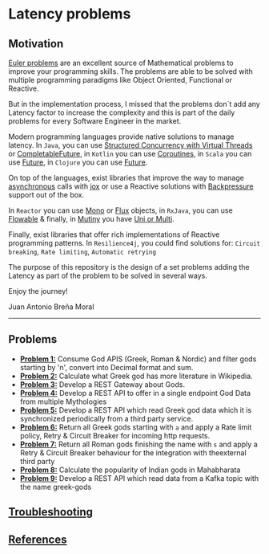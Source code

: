# Latency problems

## Motivation

[Euler problems](https://projecteuler.net/archives) are an excellent source of Mathematical
problems to improve your programming skills. The problems are able to be solved with multiple
programming paradigms like Object Oriented, Functional or Reactive.

But in the implementation process, I missed that the problems don´t add any Latency factor to
increase the complexity and this is part of the daily problems for every Software Engineer in the market.

Modern programming languages provide native solutions to manage latency.
In `Java`, you can use [Structured Concurrency with Virtual Threads](https://docs.oracle.com/en/java/javase/24/docs/api/java.base/java/util/concurrent/StructuredTaskScope.html) or [CompletableFuture](https://docs.oracle.com/javase/8/docs/api/java/util/concurrent/CompletableFuture.html),
in `Kotlin` you can use [Coroutines](https://kotlinlang.org/docs/reference/coroutines-overview.html),
in `Scala` you can use [Future](https://www.scala-lang.org/api/2.12.3/scala/concurrent/Future.html),
in `Clojure` you can use [Future](https://clojuredocs.org/clojure.core/future).

On top of the languages, exist libraries that improve the way to manage [asynchronous](https://www.reactivemanifesto.org/glossary#Asynchronous) calls with [jox](https://jox.softwaremill.com/latest/index.html) or use a Reactive solutions with   [Backpressure](https://www.reactivemanifesto.org/glossary#Back-Pressure) support out of the box.

In `Reactor` you can use [Mono<T>](https://projectreactor.io/docs/core/release/api/reactor/core/publisher/Mono.html) or
[Flux<T>](https://projectreactor.io/docs/core/release/api/reactor/core/publisher/Flux.html) objects,
in `RxJava`, you can use [Flowable<T>](http://reactivex.io/RxJava/2.x/javadoc/io/reactivex/Flowable.html) & finally, in [Mutiny](https://quarkus.io/guides/mutiny-primer) you have [Uni or Multi](https://smallrye.io/smallrye-mutiny/latest/reference/uni-and-multi/).

Finally, exist libraries that offer rich implementations of Reactive programming patterns.
In `Resilience4j`, you could find solutions for: `Circuit breaking`, `Rate limiting`, `Automatic retrying`

The purpose of this repository is the design of a set problems adding the Latency as part of the problem to be solved in several ways.

Enjoy the journey!

Juan Antonio Breña Moral

---

## Problems

- **[Problem 1:](./docs/problem1/README.md)**  Consume God APIS (Greek, Roman & Nordic) and filter gods starting by 'n', convert into Decimal format and sum.
- **[Problem 2:](./docs/problem2/README.md)**  Calculate what Greek god has more literature in Wikipedia.
- **[Problem 3:](./docs/problem3/README.md)**  Develop a REST Gateway about Gods.
- **[Problem 4:](./docs/problem4/README.md)**  Develop a REST API to offer in a single endpoint God Data from multiple Mythologies
- **[Problem 5:](./docs/problem5/README.md)**  Develop a REST API which read Greek god data which it is synchronized periodically from a third party service.
- **[Problem 6:](./docs/problem6/README.md)**  Return all Greek gods starting with `a` and apply a Rate limit policy, Retry & Circuit Breaker for incoming http requests.
- **[Problem 7:](./docs/problem7/README.md)**  Return all Roman gods finishing the name with `s` and apply a Retry & Circuit Breaker behaviour for the integration with theexternal third party
- **[Problem 8:](./docs/problem8/README.md)** Calculate the popularity of Indian gods in Mahabharata
- **[Problem 9:](./docs/problem9/README.md)** Develop a REST API which read data from a Kafka topic with the name greek-gods

## [Troubleshooting](./TROUBLESHOOTING.md)

## [References](./REFERENCES.md)

